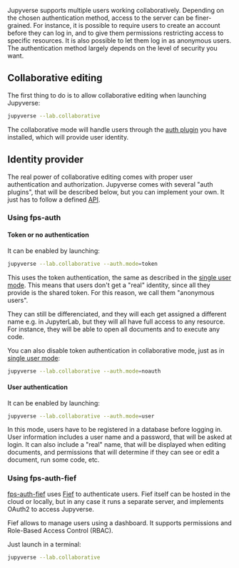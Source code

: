 Jupyverse supports multiple users working collaboratively. Depending on the chosen authentication method, access to the server can be finer-grained. For instance, it is possible to require users to create an account before they can log in, and to give them permissions restricting access to specific resources. It is also possible to let them log in as anonymous users. The authentication method largely depends on the level of security you want.

## Collaborative editing

The first thing to do is to allow collaborative editing when launching Jupyverse:
```bash
jupyverse --lab.collaborative
```
The collaborative mode will handle users through the [auth plugin](../../plugins/auth) you have installed, which will provide user identity.

## Identity provider

The real power of collaborative editing comes with proper user authentication and authorization. Jupyverse comes with several "auth plugins", that will be described below, but you can implement your own. It just has to follow a defined [API](../../plugins/auth/#api).

### Using fps-auth

#### Token or no authentication

It can be enabled by launching:
```bash
jupyverse --lab.collaborative --auth.mode=token
```
This uses the token authentication, the same as described in the [single user mode](../single_user/#token-authentication). This means that users don't get a "real" identity, since all they provide is the shared token. For this reason, we call them "anonymous users".

They can still be differenciated, and they will each get assigned a different name e.g. in JupyterLab, but they will all have full access to any resource. For instance, they will be able to open all documents and to execute any code.

You can also disable token authentication in collaborative mode, just as in [single user mode](../single_user/#no-authentication):
```bash
jupyverse --lab.collaborative --auth.mode=noauth
```

#### User authentication

It can be enabled by launching:
```bash
jupyverse --lab.collaborative --auth.mode=user
```
In this mode, users have to be registered in a database before logging in. User information includes a user name and a password, that will be asked at login. It can also include a "real" name, that will be displayed when editing documents, and permissions that will determine if they can see or edit a document, run some code, etc.

### Using fps-auth-fief

[fps-auth-fief](../../plugins/auth/#fps-auth-fief) uses [Fief](https://www.fief.dev) to authenticate users. Fief itself can be hosted in the cloud or locally, but in any case it runs a separate server, and implements OAuth2 to access Jupyverse.

Fief allows to manage users using a dashboard. It supports permissions and Role-Based Access Control (RBAC).

Just launch in a terminal:
```bash
jupyverse --lab.collaborative
```
